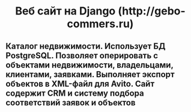 <h1 align="center">Веб сайт на Django (http://gebo-commers.ru)</h1>
<h2>Каталог недвижимости. Использует БД PostgreSQL. Позволяет оперировать с объектами недвижимости, владельцами, клиентами, заявками. Выполняет экспорт объектов в XML-файл для Avito.
Сайт содержит CRM и систему подбора соответствий заявок и объектов </h2>
